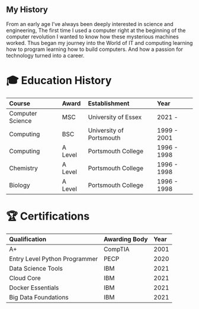 ## My History
From an early age I’ve always been deeply interested in science and engineering, The first time I used a computer right at the beginning of the computer revolution I wanted to know how these mysterious machines worked. Thus began my journey into the World of IT and computing learning how to program learning how to build computers. And how a passion for technology turned into a career.

# 🎓 Education History

| Course            | Award   | Establishment              | Year        |
| :--               | :--     | :--                        | :--         |
| Computer Science  | MSC     | University of Essex        | 2021 -  |
| Computing         | BSC     | University of Portsmouth   | 1999 - 2001 |
| Computing         | A Level | Portsmouth College         | 1996 - 1998 |
| Chemistry         | A Level | Portsmouth College         | 1996 - 1998 |
| Biology           | A Level | Portsmouth College         | 1996 - 1998 |

# 🏆 Certifications 

| Qualification                 | Awarding Body | Year    |
| :-----------                  | :---------    | :------ |
| A+                            | CompTIA       | 2001    |
| Entry Level Python Programmer | PECP          | 2020    |
| Data Science Tools            | IBM           | 2021    |
| Cloud Core                    | IBM           | 2021    |
| Docker Essentials             | IBM           | 2021    |
| Big Data Foundations          | IBM           | 2021    |
